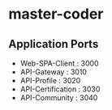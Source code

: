 # master-coder

## Application Ports

- Web-SPA-Client : 3000
- API-Gateway : 3010
- API-Profile : 3020
- API-Certification : 3030
- API-Community : 3040
